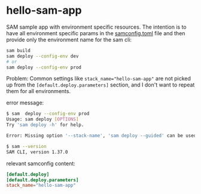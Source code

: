 # hello-sam-app

SAM sample app with environment specific resources.
The intention is to have all environment specific params in the [samconfig.toml](samconfig.toml) file and then 
provide only the environment name for the sam cli:

```bash
sam build
sam deploy --config-env dev
# or
sam deploy --config-env prod
```

Problem:
Common settings like `stack_name="hello-sam-app"` are not picked up from the `[default.deploy.parameters]` section, 
and I don't want  to repeat them for all environments.

error message:
```bash
$ sam  deploy --config-env prod
Usage: sam deploy [OPTIONS]
Try 'sam deploy -h' for help.

Error: Missing option '--stack-name', 'sam deploy --guided' can be used to provide and save needed parameters for future deploys.

$ sam --version
SAM CLI, version 1.37.0
```

relevant samconfig content:
```toml
[default.deploy]
[default.deploy.parameters]
stack_name="hello-sam-app"
```